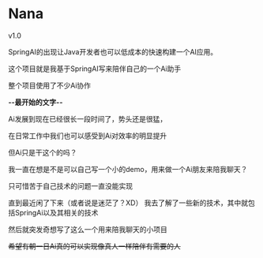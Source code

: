 # Nana

v1.0

SpringAI的出现让Java开发者也可以低成本的快速构建一个AI应用。

这个项目就是我基于SpringAI写来陪伴自己的一个Ai助手

整个项目使用了不少Ai协作



**--最开始的文字--**

Ai发展到现在已经很长一段时间了，势头还是很猛，

在日常工作中我们也可以感受到Ai对效率的明显提升

但Ai只是干这个的吗？

我一直在想是不是可以自己写一个小的demo，用来做一个Ai朋友来陪我聊天？

只可惜苦于自己技术的问题一直没能实现

直到最近闲了下来（或者说是迷茫了？XD） 我去了解了一些新的技术，其中就包括SpringAi以及其相关的技术

然后就突发奇想写了这么一个用来陪我聊天的小项目

~~希望有朝一日Ai真的可以实现像真人一样陪伴有需要的人~~

